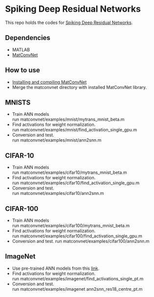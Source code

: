 # Spiking Deep Residual Networks
This repo holds the codes for [Spiking Deep Residual Networks](https://doi.org/10.1109/TNNLS.2021.3119238).

## Dependencies
* MATLAB
* [MatConvNet](https://github.com/vlfeat/matconvnet)

## How to use
* [Installing and compiling MatConvNet](https://www.vlfeat.org/matconvnet/install/)
* Merge the matconvnet directory with installed MatConvNet library. 

## MNISTS
* Train ANN models  
run matconvnet/examples/mnist/mytrans_mnist_beta.m
* Find activations for weight normalization.  
run matconvnet/examples/mnist/find_activation_single_gpu.m
* Conversion and test.  
run matconvnet/examples/mnist/ann2snn.m


## CIFAR-10
* Train ANN models  
run matconvnet/examples/cifar10/mytrans_mnist_beta.m
* Find activations for weight normalization.  
run matconvnet/examples/cifar10/find_activation_single_gpu.m
* Conversion and test.  
run matconvnet/examples/cifar10/ann2snn.m

## CIFAR-100
* Train ANN models  
run matconvnet/examples/cifar100/mytrans_mnist_beta.m
* Find activations for weight normalization.  
run matconvnet/examples/cifar100/find_activation_single_gpu.m
* Conversion and test.
run matconvnet/examples/cifar100/ann2snn.m

## ImageNet
* Use pre-trained ANN models from this [link](https://www.robots.ox.ac.uk/~albanie/mcn-models.html).
* Find activations for weight normalization.  
run matconvnet/examples/imagenet/find_activations_single_pt.m
* Conversion and test.  
run matconvnet/examples/imagenet ann2snn_res18_centre_pt.m
